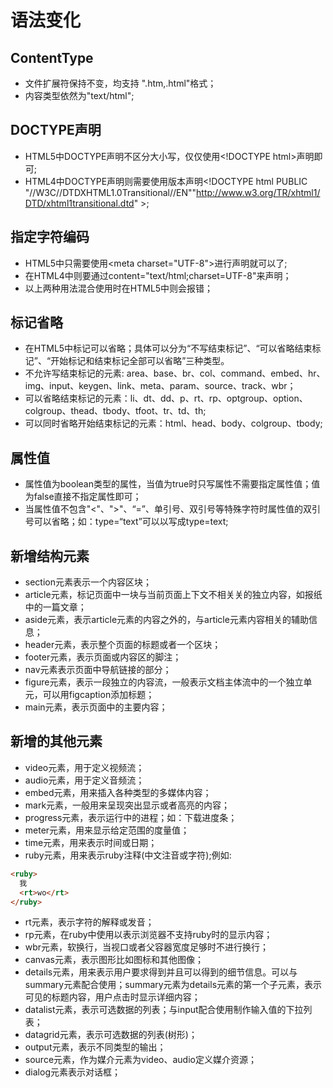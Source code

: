 # 语法变化

## ContentType

* 文件扩展符保持不变，均支持 ".htm,.html"格式；
* 内容类型依然为"text/html";

## DOCTYPE声明

* HTML5中DOCTYPE声明不区分大小写，仅仅使用\<!DOCTYPE html\>声明即可;
* HTML4中DOCTYPE声明则需要使用版本声明\<!DOCTYPE html PUBLIC "//W3C//DTDXHTML1.0Transitional//EN""http://www.w3.org/TR/xhtml1/DTD/xhtml1transitional.dtd" \>;

## 指定字符编码

* HTML5中只需要使用\<meta charset="UTF-8"\>进行声明就可以了;
* 在HTML4中则要通过content="text/html;charset=UTF-8"来声明；
* 以上两种用法混合使用时在HTML5中则会报错；

## 标记省略

* 在HTML5中标记可以省略；具体可以分为“不写结束标记”、“可以省略结束标记”、“开始标记和结束标记全部可以省略”三种类型。
* 不允许写结束标记的元素: area、base、br、col、command、embed、hr、img、input、keygen、link、meta、param、source、track、wbr；
* 可以省略结束标记的元素：li、dt、dd、p、rt、rp、optgroup、option、colgroup、thead、tbody、tfoot、tr、td、th;
* 可以同时省略开始结束标记的元素：html、head、body、colgroup、tbody;

## 属性值

* 属性值为boolean类型的属性，当值为true时只写属性不需要指定属性值；值为false直接不指定属性即可；
* 当属性值不包含"<"、">"、“=”、单引号、双引号等特殊字符时属性值的双引号可以省略；如：type=“text”可以以写成type=text;

## 新增结构元素

* section元素表示一个内容区块；
* article元素，标记页面中一块与当前页面上下文不相关关的独立内容，如报纸中的一篇文章；
* aside元素，表示article元素的内容之外的，与article元素内容相关的辅助信息；
* header元素，表示整个页面的标题或者一个区块；
* footer元素，表示页面或内容区的脚注；
* nav元素表示页面中导航链接的部分；
* figure元素，表示一段独立的内容流，一般表示文档主体流中的一个独立单元，可以用figcaption添加标题；
* main元素，表示页面中的主要内容；

## 新增的其他元素

* video元素，用于定义视频流；
* audio元素，用于定义音频流；
* embed元素，用来插入各种类型的多媒体内容；
* mark元素，一般用来呈现突出显示或者高亮的内容；
* progress元素，表示运行中的进程；如：下载进度条；
* meter元素，用来显示给定范围的度量值；
* time元素，用来表示时间或日期；
* ruby元素，用来表示ruby注释(中文注音或字符);例如:

````html
<ruby>
  我
  <rt>wo</rt>
</ruby>
````

* rt元素，表示字符的解释或发音；
* rp元素，在ruby中使用以表示浏览器不支持ruby时的显示内容；
* wbr元素，软换行，当视口或者父容器宽度足够时不进行换行；
* canvas元素，表示图形比如图标和其他图像；
* details元素，用来表示用户要求得到并且可以得到的细节信息。可以与summary元素配合使用；summary元素为details元素的第一个子元素，表示可见的标题内容，用户点击时显示详细内容；
* datalist元素，表示可选数据的列表；与input配合使用制作输入值的下拉列表；
* datagrid元素，表示可选数据的列表(树形)；
* output元素，表示不同类型的输出；
* source元素，作为媒介元素为video、audio定义媒介资源；
* dialog元素表示对话框；
